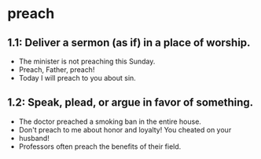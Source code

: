 # preach
## 1.1: Deliver a sermon (as if) in a place of worship.

  *  The minister is not preaching this Sunday.
  *  Preach, Father, preach!
  *  Today I will preach to you about sin.

## 1.2: Speak, plead, or argue in favor of something.

  *  The doctor preached a smoking ban in the entire house.
  *  Don't preach to me about honor and loyalty! You cheated on your
  *  husband!
  *  Professors often preach the benefits of their field.
